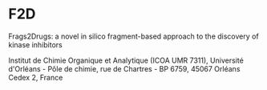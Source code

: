 # F2D
Frags2Drugs: a novel in silico fragment-based approach to the discovery of kinase inhibitors

Institut de Chimie Organique et Analytique (ICOA UMR 7311), Université d'Orléans - Pôle de chimie, rue de Chartres - BP 6759, 45067 Orléans Cedex 2, France
